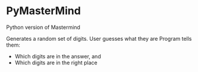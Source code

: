 # PyMasterMind
Python version of Mastermind

Generates a random set of digits.
User guesses what they are
Program tells them:
- Which digits are in the answer, and
- Which digits are in the right place
